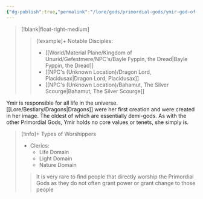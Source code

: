 ```yaml
---
{"dg-publish":true,"permalink":"/lore/gods/primordial-gods/ymir-god-of-creation/"}
---
```


>[!blank|float-right-medium]
>>[!example]+ Notable Disciples:
>>- [[World/Material Plane/Kingdom of Unurid/Gefestmere/NPC's/Bayle Fyppin, the Dread\|Bayle Fyppin, the Dread]]
>>- [[NPC's (Unknown Location)/Dragon Lord, Placidusax\|Dragon Lord, Placidusax]]
>>- [[NPC's (Unknown Location)/Bahamut, The Silver Scourge\|Bahamut, The Silver Scourge]]

Ymir is responsible for all life in the universe. [[Lore/Bestiary/Dragons\|Dragons]] were her first creation and were created in her image. The oldest of which are essentially demi-gods. As with the other Primordial Gods, Ymir holds no core values or tenets, she simply is.

>[!info]+ Types of Worshippers
>- Clerics:
>	- Life Domain
>	- Light Domain
>	- Nature Domain
>>It is very rare to find people that directly worship the Primordial Gods as they do not often grant power or grant change to those people
